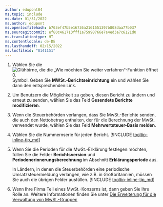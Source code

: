 ```yaml
---
author: edupont04
ms.topic: include
ms.date: 01/31/2022
ms.author: edupont
ms.openlocfilehash: b703ef47b5e16736a2161551397b808daa77b037
ms.sourcegitcommit: ef80c461713fff1a75998766e7a4ed3a7c6121d0
ms.translationtype: HT
ms.contentlocale: de-DE
ms.lasthandoff: 02/15/2022
ms.locfileid: "8141151"
---
```

1. Wählen Sie die ![Glühbirne, die die „Wie möchten Sie weiter verfahren“-Funktion öffnet 0.](../media/ui-search/search_small.png "Sagen Sie mir, was Sie tun möchten") Symbol. Geben Sie **MWSt.-Berichtseinrichtung** ein und wählen Sie dann den entsprechenden Link.  
2. Um Benutzern die Möglichkeit zu geben, diesen Bericht zu ändern und erneut zu senden, wählen Sie das Feld **Gesendete Berichte modifizieren**.  
3. Wenn die Steuerbehörden verlangen, dass Sie MwSt.-Berichte senden, die auch den Nettobetrag enthalten, der für die Berechnung der MwSt. verwendet wurde, wählen Sie das Feld **Mehrwertsteuer-Basis melden**.  
4. Wählen Sie die Nummernserie für jeden Bericht. [!INCLUDE [tooltip-inline-tip_md](tooltip-inline-tip_md.md)]  
5. Wenn Sie die Perioden für die MwSt.-Erklärung festlegen möchten, füllen Sie die Felder **Berichtsversion** und **Periodenerinnerungsberechnung** im Abschnitt **Erklärungsperiode** aus.  

    In Ländern, in denen die Steuerbehörden eine periodische Umsatzsteuermeldung verlangen, wie z.B. in Großbritannien, müssen Sie auch die übrigen Felder ausfüllen. [!INCLUDE [tooltip-inline-tip_md](tooltip-inline-tip_md.md)]  
6. Wenn Ihre Firma Teil eines MwSt.-Konzerns ist, dann geben Sie Ihre Rolle an. Weitere Informationen finden Sie unter [Die Erweiterung für die Verwaltung von MwSt.-Gruppen](../ui-extensions-vat-group.md)  
